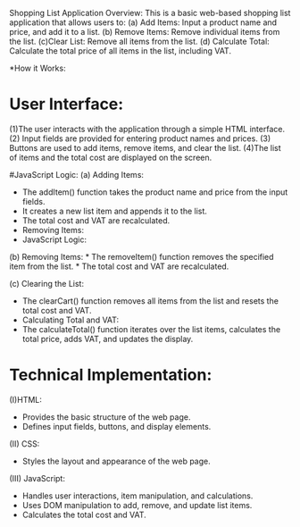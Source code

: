 Shopping List Application Overview: 
This is a basic web-based shopping list application that allows users to: 
(a) Add Items: Input a product name and price, and add it to a list.
(b) Remove Items: Remove individual items from the list.
(c)Clear List: Remove all items from the list.
(d) Calculate Total: Calculate the total price of all items in the list, including VAT. 

*How it Works:

# User Interface: 
(1)The user interacts with the application through a simple HTML interface.
(2) Input fields are provided for entering product names and prices.
(3) Buttons are used to add items, remove items, and clear the list. 
(4)The list of items and the total cost are displayed on the screen. 


#JavaScript Logic: 
(a) Adding Items: 
   * The addItem() function takes the product name and price from the input fields.
   * It creates a new list item and appends it to the list.
   * The total cost and VAT are recalculated.
   * Removing Items:
   * JavaScript Logic:
    
 (b) Removing Items:
    * The removeItem() function removes the specified item from the list.
    * The total cost and VAT are recalculated.
    
 (c) Clearing the List:
   * The clearCart() function removes all items from the list and resets the total cost and VAT.
   * Calculating Total and VAT:
   * The calculateTotal() function iterates over the list items, calculates the total price, adds VAT, and updates the display.
     
# Technical Implementation:

  (I)HTML:
   * Provides the basic structure of the web page.
   * Defines input fields, buttons, and display elements.
     
 (II) CSS:
   * Styles the layout and appearance of the web page.
    
 (III) JavaScript:
   * Handles user interactions, item manipulation, and calculations.
   * Uses DOM manipulation to add, remove, and update list items.
   * Calculates the total cost and VAT.
